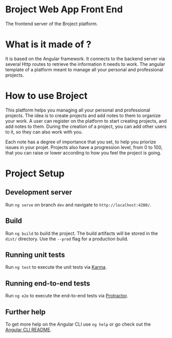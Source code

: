 # Broject Web App Front End
The frontend server of the Broject platform. 

# What is it made of ?
It is based on the Angular framework.
It connects to the backend server via several Http routes to retrieve the information it needs to work. 
The angular template of a platform meant to manage all your personal and professional projects.

# How to use Broject
This platform helps you managing all your personal and professional projects. The idea is to create projects and add notes to them to organize your work. 
A user can register on the platform to start creating projects, and add notes to them. During the creation of a project, you can add other users to it, so they can also work with you. 

Each note has a degree of importance that you set, to help you priorize issues in your projet. 
Projects also have a progression level, from 0 to 100, that you can raise or lower according to how you feel the project is going.

# Project Setup
## Development server

Run `ng serve` on branch `dev` and navigate to `http://localhost:4200/`.

## Build

Run `ng build` to build the project. The build artifacts will be stored in the `dist/` directory. Use the `--prod` flag for a production build.

## Running unit tests

Run `ng test` to execute the unit tests via [Karma](https://karma-runner.github.io).

## Running end-to-end tests

Run `ng e2e` to execute the end-to-end tests via [Protractor](http://www.protractortest.org/).

## Further help

To get more help on the Angular CLI use `ng help` or go check out the [Angular CLI README](https://github.com/angular/angular-cli/blob/master/README.md).
